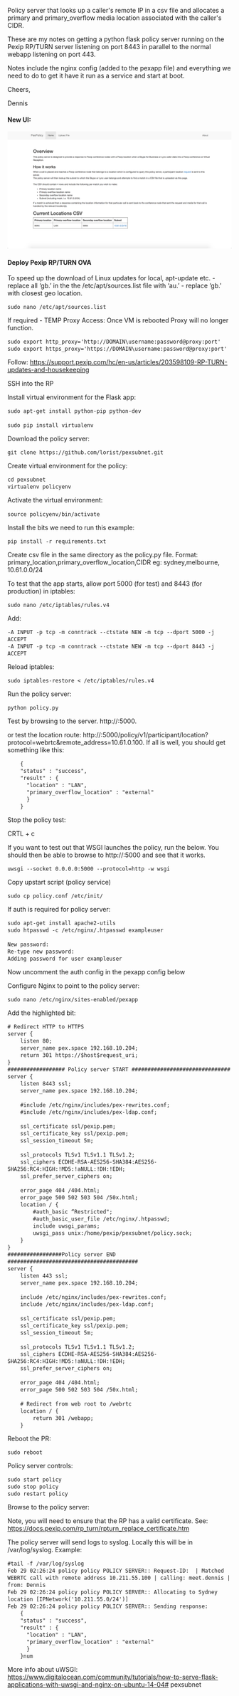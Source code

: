 Policy server that looks up a caller's remote IP in a csv file and allocates a primary and primary_overflow media location associated with the caller's CIDR.

These are my notes on getting a python flask policy server running on the Pexip RP/TURN server listening on port 8443 in parallel to the normal webapp listening on port 443.

Notes include the nginx config (added to the pexapp file) and everything we need to do to get it have it run as a service and start at boot.


Cheers,

Dennis
#### New UI:

![alt tag](https://raw.githubusercontent.com/lorist/pexsubnet/master/pexgui.png)

#### Deploy Pexip RP/TURN OVA


To speed up the download of Linux updates for local, apt-update etc. - replace all ‘gb.’ in the the /etc/apt/sources.list file with ‘au.’ - replace ‘gb.' with closest geo location.

```
sudo nano /etc/apt/sources.list
```

If required - TEMP Proxy Access: Once VM is rebooted Proxy will no longer function.
```
sudo export http_proxy='http://DOMAIN\username:password@proxy:port'
sudo export https_proxy='https://DOMAIN\username:password@proxy:port'
```
Follow: https://support.pexip.com/hc/en-us/articles/203598109-RP-TURN-updates-and-housekeeping

SSH into the RP

Install virtual environment for the Flask app:
```
sudo apt-get install python-pip python-dev

sudo pip install virtualenv
```
Download the policy server:

```
git clone https://github.com/lorist/pexsubnet.git
```

Create virtual environment for the policy:
```
cd pexsubnet
virtualenv policyenv
```
Activate the virtual environment:

`source policyenv/bin/activate`

Install the bits we need to run this example:
```
pip install -r requirements.txt
```
Create csv file in the same directory as the policy.py file. 
Format:
primary_location,primary_overflow_location,CIDR
eg: sydney,melbourne, 10.61.0.0/24


To test that the app starts, allow port 5000 (for test) and 8443 (for production) in iptables:

```
sudo nano /etc/iptables/rules.v4
```
Add:
```
-A INPUT -p tcp -m conntrack --ctstate NEW -m tcp --dport 5000 -j ACCEPT
-A INPUT -p tcp -m conntrack --ctstate NEW -m tcp --dport 8443 -j ACCEPT
```
Reload iptables:
```
sudo iptables-restore < /etc/iptables/rules.v4
```
Run the policy server:
```
python policy.py
```
Test by browsing to the server. http://<your-rp-ip>:5000.

or test the location route: http://<your-rp-ip>:5000/policy/v1/participant/location?protocol=webrtc&remote_address=10.61.0.100. If all is well, you should get something like this:
```
    {
    "status" : "success",
    "result" : {
      "location" : "LAN",
      "primary_overflow_location" : "external"
      }
    }
```
Stop the policy test:

CRTL + c


If you want to test out that WSGI launches the policy, run the below. You should then be able to browse to http://<your-rp-ip>:5000 and see that it works.
```
uwsgi --socket 0.0.0.0:5000 --protocol=http -w wsgi
```


Copy upstart script (policy service)
```
sudo cp policy.conf /etc/init/
```

If auth is required for policy server:

```
sudo apt-get install apache2-utils
sudo htpasswd -c /etc/nginx/.htpasswd exampleuser

New password:
Re-type new password:
Adding password for user exampleuser
```
Now uncomment the auth config in the pexapp config below

Configure Nginx to point to the policy server:
```
sudo nano /etc/nginx/sites-enabled/pexapp
```
Add the highlighted bit:
```
# Redirect HTTP to HTTPS
server {
    listen 80;
    server_name pex.space 192.168.10.204;
    return 301 https://$host$request_uri;
}
################## Policy server START ###############################
server {
    listen 8443 ssl;
    server_name pex.space 192.168.10.204;

    #include /etc/nginx/includes/pex-rewrites.conf;
    #include /etc/nginx/includes/pex-ldap.conf;

    ssl_certificate ssl/pexip.pem;
    ssl_certificate_key ssl/pexip.pem;
    ssl_session_timeout 5m;

    ssl_protocols TLSv1 TLSv1.1 TLSv1.2;
    ssl_ciphers ECDHE-RSA-AES256-SHA384:AES256-SHA256:RC4:HIGH:!MD5:!aNULL:!DH:!EDH;
    ssl_prefer_server_ciphers on;

    error_page 404 /404.html;
    error_page 500 502 503 504 /50x.html;
    location / {
        #auth_basic “Restricted";
        #auth_basic_user_file /etc/nginx/.htpasswd;
        include uwsgi_params;
        uwsgi_pass unix:/home/pexip/pexsubnet/policy.sock;
    }
}
#################Policy server END #########################################
server {
    listen 443 ssl;
    server_name pex.space 192.168.10.204;

    include /etc/nginx/includes/pex-rewrites.conf;
    include /etc/nginx/includes/pex-ldap.conf;

    ssl_certificate ssl/pexip.pem;
    ssl_certificate_key ssl/pexip.pem;
    ssl_session_timeout 5m;

    ssl_protocols TLSv1 TLSv1.1 TLSv1.2;
    ssl_ciphers ECDHE-RSA-AES256-SHA384:AES256-SHA256:RC4:HIGH:!MD5:!aNULL:!DH:!EDH;
    ssl_prefer_server_ciphers on;

    error_page 404 /404.html;
    error_page 500 502 503 504 /50x.html;

    # Redirect from web root to /webrtc
    location / {
        return 301 /webapp;
    }
```
Reboot the PR:
```
sudo reboot
```
Policy server controls:
```
sudo start policy
sudo stop policy
sudo restart policy
```
Browse to the policy server:

Note, you will need to ensure that the RP has a valid certificate. See: https://docs.pexip.com/rp_turn/rpturn_replace_certificate.htm

The policy server will send logs to syslog. Locally this will be in /var/log/syslog.
Example:
```
#tail -f /var/log/syslog
Feb 29 02:26:24 policy policy POLICY SERVER:: Request-ID:  | Matched WEBRTC call with remote address 10.211.55.100 | calling: meet.dennis | from: Dennis
Feb 29 02:26:24 policy policy POLICY SERVER:: Allocating to Sydney location [IPNetwork('10.211.55.0/24')]
Feb 29 02:26:24 policy policy POLICY SERVER:: Sending response:
    {
    "status" : "success",
    "result" : {
      "location" : "LAN",
      "primary_overflow_location" : "external"
      }
    }num
```
More info about uWSGI: https://www.digitalocean.com/community/tutorials/how-to-serve-flask-applications-with-uwsgi-and-nginx-on-ubuntu-14-04# pexsubnet
